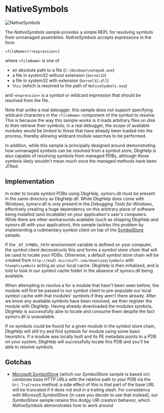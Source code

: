 # NativeSymbols

![NativeSymbols](https://raw.githubusercontent.com/lordmilko/ClrDebug/master/assets/NativeSymbols.png)

The *NativeSymbols* sample provides a simple REPL for resolving symbols from unmanaged assemblies. *NativeSymbols* accepts expressions in the form

    <fileName>[!<expression>]

where `<fileName>` is one of

* an absolute path to a file (`C:\Windows\notepad.exe`)
* a file in system32 without extension (`kernel32`)
* a file in system32 with extension (`kernel32.dll`)
* `this` (which is resolved to the path of `NativeSymbols.exe`)

and `<expression>` is a symbol or wildcard expression that should be resolved from the file.

Note that unlike a real debugger, this sample does not support specifying wildcard characters in the `<fileName>` component of the symbol to resolve. This is because the way this sample works is it loads arbitrary files on disk to then retrieve their symbols; in a real debugger, the scope of available modules would be limited to those that have already been loaded into the process, thereby allowing wildcard module searches to be performed.

In addition, while this sample is principally designed around demonstrating how unmanaged symbols can be resolved from a symbol store, DbgHelp is also capable of resolving symbols from managed PDBs,
although those symbols likely wouldn't mean much once the managed methods have been JITted.

## Implementation

In order to locate symbol PDBs using DbgHelp, symsrv.dll must be present in the same directory as DbgHelp.dll. While DbgHelp does come with Windows, symsrv.dll is only present in the *Debugging Tools for Windows*, effectively creating a huge dependency on this arbitrary piece of software being installed (and *locatable*) on your application's user's computers. While there are other workarounds available (such as shipping DbgHelp and symsrv.dll with your application), this sample tackles this problem by implementing a rudimentary symbol client on top of the [SymbolStore](https://github.com/lordmilko/ClrDebug/tree/master/Samples/PEReader) sample.

If the `_NT_SYMBOL_PATH` environment variable is defined on your computer, the symbol client deconstructs this and forms a *symbol store chain* that will be used to locate your PDBs. Otherwise, a default symbol store chain will be created from `http://msdl.microsoft.com/download/symbols` with `%temp%\symbols` acting as your local cache. DbgHelp is then initialized, and is told to look in our symbol cache folder in the absence of symsrv.dll being available.

When attempting to resolve a for a module that hasn't been seen before, the module will first be passed to our symbol client to pre-populate our local symbol cache with that modules' symbols if they aren't there already. After we know any available symbols have been resolved, we then register the module with DbgHelp. Having already downloaded the modules symbols, DbgHelp is successfully able to locate and consume them despite the fact symsrv.dll is unavailable.

If no symbols could be found for a given module in the symbol store chain, DbgHelp will still try and find symbols for module using some basic heuristics. If a module was locally built and its PE metadata points to a PDB on your system, DbgHelp will successfully locate this PDB and you'll be able to resolve symbols.

## Gotchas

* [Microsoft.SymbolStore](https://github.com/dotnet/symstore) (which our *SymbolStore* sample is based on) combines base HTTP URLs with the relative path to your PDB via the `Uri.TryCreate` method; a side effect of this is that part of the base URL will be truncated if it does not end in a trailing slash. For consistency with *Microsoft.SymbolStore* (in case you decide to use that instead), our *SymbolStore* sample retains this dodgy URI creation behavior, which *NativeSymbols* demonstrates how to work around